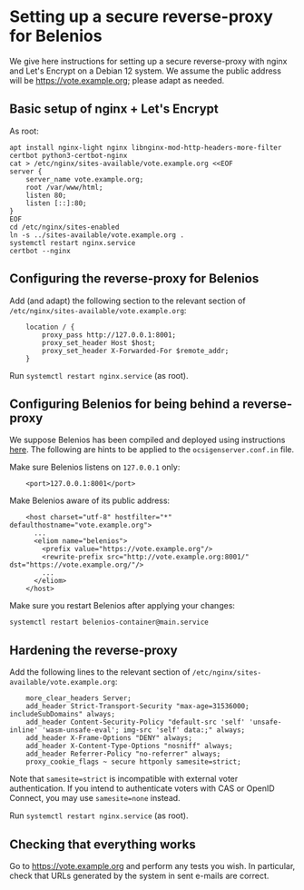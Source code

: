# Setting up a secure reverse-proxy for Belenios

We give here instructions for setting up a secure reverse-proxy with
nginx and Let's Encrypt on a Debian 12 system. We assume the public
address will be https://vote.example.org; please adapt as needed.

## Basic setup of nginx + Let's Encrypt

As root:
```
apt install nginx-light nginx libnginx-mod-http-headers-more-filter certbot python3-certbot-nginx
cat > /etc/nginx/sites-available/vote.example.org <<EOF
server {
    server_name vote.example.org;
    root /var/www/html;
    listen 80;
    listen [::]:80;
}
EOF
cd /etc/nginx/sites-enabled
ln -s ../sites-available/vote.example.org .
systemctl restart nginx.service
certbot --nginx
```

## Configuring the reverse-proxy for Belenios

Add (and adapt) the following section to the relevant section of
`/etc/nginx/sites-available/vote.example.org`:
```
    location / {
        proxy_pass http://127.0.0.1:8001;
        proxy_set_header Host $host;
        proxy_set_header X-Forwarded-For $remote_addr;
    }
```

Run `systemctl restart nginx.service` (as root).

## Configuring Belenios for being behind a reverse-proxy

We suppose Belenios has been compiled and deployed using instructions
[here](../contrib/nspawn/README.md). The following are hints to be
applied to the `ocsigenserver.conf.in` file.

Make sure Belenios listens on `127.0.0.1` only:
```
    <port>127.0.0.1:8001</port>
```

Make Belenios aware of its public address:
```
    <host charset="utf-8" hostfilter="*" defaulthostname="vote.example.org">
      ...
      <eliom name="belenios">
        <prefix value="https://vote.example.org"/>
        <rewrite-prefix src="http://vote.example.org:8001/" dst="https://vote.example.org/"/>
        ...
      </eliom>
    </host>
```

Make sure you restart Belenios after applying your changes:
```
systemctl restart belenios-container@main.service
```

## Hardening the reverse-proxy

Add the following lines to the relevant section of
`/etc/nginx/sites-available/vote.example.org`:
```
    more_clear_headers Server;
    add_header Strict-Transport-Security "max-age=31536000; includeSubDomains" always;
    add_header Content-Security-Policy "default-src 'self' 'unsafe-inline' 'wasm-unsafe-eval'; img-src 'self' data:;" always;
    add_header X-Frame-Options "DENY" always;
    add_header X-Content-Type-Options "nosniff" always;
    add_header Referrer-Policy "no-referrer" always;
    proxy_cookie_flags ~ secure httponly samesite=strict;
```

Note that `samesite=strict` is incompatible with external voter
authentication. If you intend to authenticate voters with CAS or
OpenID Connect, you may use `samesite=none` instead.

Run `systemctl restart nginx.service` (as root).

## Checking that everything works

Go to https://vote.example.org and perform any tests you wish. In
particular, check that URLs generated by the system in sent e-mails
are correct.
